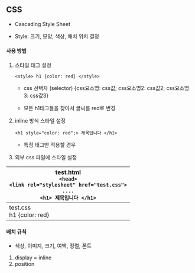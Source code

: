 ## CSS

* Cascading Style Sheet

* Style: 크기, 모양, 색상, 배치 위치 결정





#### 사용 방법

1. 스타일 태그 설정

   ``<style>
       h1 {color: red}
   </style>``


   * css 선택자 (selector) {css요소명: css값; css요소명2: css값2; css요소명3: css값3}

   * 모든 h1태그들을 찾아서 글씨를 red로 변경

2. inline 방식 스타일 설정

   ``<h1 style="color: red";> 제목입니다 </h1>``

   * 특정 태그만 적용할 경우

3. 외부 css 파일에 스타일 설정

| test.html<br />``<head>``<br />``<link rel="stylesheet" href="test.css">``<br />``....``<br />``<h1> 제목입니다 </h1>`` |
| ------------------------------------------------------------ |
| test.css<br />h1 {color: red}                                |





#### 배치 규칙

* 색상, 이미지, 크기, 여백, 정렬, 폰트

1. display = inline
2. position